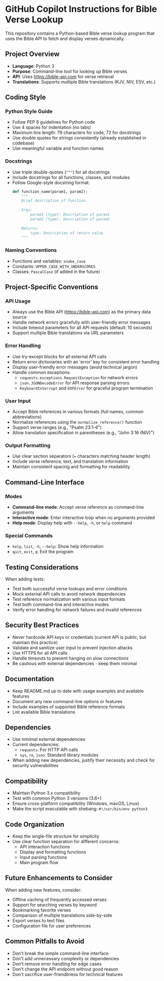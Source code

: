 # GitHub Copilot Instructions for Bible Verse Lookup

This repository contains a Python-based Bible verse lookup program that uses the Bible API to fetch and display verses dynamically.

## Project Overview

- **Language**: Python 3
- **Purpose**: Command-line tool for looking up Bible verses
- **API**: Uses https://bible-api.com for verse retrieval
- **Translations**: Supports multiple Bible translations (KJV, NIV, ESV, etc.)

## Coding Style

### Python Style Guide
- Follow PEP 8 guidelines for Python code
- Use 4 spaces for indentation (no tabs)
- Maximum line length: 79 characters for code, 72 for docstrings
- Use double quotes for strings consistently (already established in codebase)
- Use meaningful variable and function names

### Docstrings
- Use triple double-quotes (`"""`) for all docstrings
- Include docstrings for all functions, classes, and modules
- Follow Google-style docstring format:
  ```python
  def function_name(param1, param2):
      """
      Brief description of function.
      
      Args:
          param1 (type): Description of param1
          param2 (type): Description of param2
      
      Returns:
          type: Description of return value
      """
  ```

### Naming Conventions
- Functions and variables: `snake_case`
- Constants: `UPPER_CASE_WITH_UNDERSCORES`
- Classes: `PascalCase` (if added in the future)

## Project-Specific Conventions

### API Usage
- Always use the Bible API (https://bible-api.com) as the primary data source
- Handle network errors gracefully with user-friendly error messages
- Include timeout parameters for all API requests (default: 10 seconds)
- Support multiple Bible translations via URL parameters

### Error Handling
- Use try-except blocks for all external API calls
- Return error dictionaries with an 'error' key for consistent error handling
- Display user-friendly error messages (avoid technical jargon)
- Handle common exceptions:
  - `requests.exceptions.RequestException` for network errors
  - `json.JSONDecodeError` for API response parsing errors
  - `KeyboardInterrupt` and `EOFError` for graceful program termination

### User Input
- Accept Bible references in various formats (full names, common abbreviations)
- Normalize references using the `normalize_reference()` function
- Support verse ranges (e.g., "Psalm 23:1-6")
- Allow translation specification in parentheses (e.g., "John 3:16 (NIV)")

### Output Formatting
- Use clear section separators (`=` characters matching header length)
- Include verse reference, text, and translation information
- Maintain consistent spacing and formatting for readability

## Command-Line Interface

### Modes
- **Command-line mode**: Accept verse reference as command-line arguments
- **Interactive mode**: Enter interactive loop when no arguments provided
- **Help mode**: Display help with `--help`, `-h`, or `help` command

### Special Commands
- `help`, `list`, `-h`, `--help`: Show help information
- `quit`, `exit`, `q`: Exit the program

## Testing Considerations

When adding tests:
- Test both successful verse lookups and error conditions
- Mock external API calls to avoid network dependencies
- Test reference normalization with various input formats
- Test both command-line and interactive modes
- Verify error handling for network failures and invalid references

## Security Best Practices

- Never hardcode API keys or credentials (current API is public, but maintain this practice)
- Validate and sanitize user input to prevent injection attacks
- Use HTTPS for all API calls
- Handle timeouts to prevent hanging on slow connections
- Be cautious with external dependencies - keep them minimal

## Documentation

- Keep README.md up to date with usage examples and available features
- Document any new command-line options or features
- Include examples of supported Bible reference formats
- List available Bible translations

## Dependencies

- Use minimal external dependencies
- Current dependencies:
  - `requests`: For HTTP API calls
  - `sys`, `re`, `json`: Standard library modules
- When adding new dependencies, justify their necessity and check for security vulnerabilities

## Compatibility

- Maintain Python 3.x compatibility
- Test with common Python 3 versions (3.6+)
- Ensure cross-platform compatibility (Windows, macOS, Linux)
- Make the script executable with shebang: `#!/usr/bin/env python3`

## Code Organization

- Keep the single-file structure for simplicity
- Use clear function separation for different concerns:
  - API interaction functions
  - Display and formatting functions
  - Input parsing functions
  - Main program flow

## Future Enhancements to Consider

When adding new features, consider:
- Offline caching of frequently accessed verses
- Support for searching verses by keyword
- Bookmarking favorite verses
- Comparison of multiple translations side-by-side
- Export verses to text files
- Configuration file for user preferences

## Common Pitfalls to Avoid

- Don't break the simple command-line interface
- Don't add unnecessary complexity or dependencies
- Don't remove error handling for edge cases
- Don't change the API endpoint without good reason
- Don't sacrifice user-friendliness for technical features
